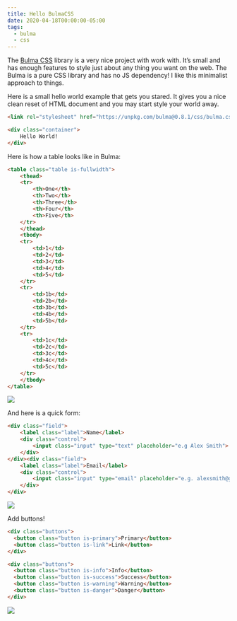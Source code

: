 ```yaml
---
title: Hello BulmaCSS
date: 2020-04-18T00:00:00-05:00
tags:
  - bulma
  - css
---
```



The [Bulma CSS](https://bulma.io/) library is a very nice project with work with. It’s small and has enough features to style just about any thing you want on the web. The Bulma is a pure CSS library and has no JS dependency! I like this minimalist approach to things.

Here is a small hello world example that gets you stared. It gives you a nice clean reset of HTML document and you may start style your world away.

```html
<link rel="stylesheet" href="https://unpkg.com/bulma@0.8.1/css/bulma.css">

<div class="container">
    Hello World!
</div>

```

Here is how a table looks like in Bulma:

```html
<table class="table is-fullwidth">
    <thead>
    <tr>
        <th>One</th>
        <th>Two</th>
        <th>Three</th>
        <th>Four</th>
        <th>Five</th>
    </tr>
    </thead>
    <tbody>
    <tr>
        <td>1</td>
        <td>2</td>
        <td>3</td>
        <td>4</td>
        <td>5</td>
    </tr>
    <tr>
        <td>1b</td>
        <td>2b</td>
        <td>3b</td>
        <td>4b</td>
        <td>5b</td>
    </tr>
    <tr>
        <td>1c</td>
        <td>2c</td>
        <td>3c</td>
        <td>4c</td>
        <td>5c</td>
    </tr>
    </tbody>
</table>
```

![](/assets/images/posts/2020/bulma1.png)

And here is a quick form:

```html
<div class="field">
    <label class="label">Name</label>
    <div class="control">
        <input class="input" type="text" placeholder="e.g Alex Smith">
    </div>
</div><div class="field">
    <label class="label">Email</label>
    <div class="control">
        <input class="input" type="email" placeholder="e.g. alexsmith@gmail.com">
    </div>
</div>
```

![](/assets/images/posts/2020/bulma2.png)

Add buttons!

```html
<div class="buttons">
  <button class="button is-primary">Primary</button>
  <button class="button is-link">Link</button>
</div>

<div class="buttons">
  <button class="button is-info">Info</button>
  <button class="button is-success">Success</button>
  <button class="button is-warning">Warning</button>
  <button class="button is-danger">Danger</button>
</div>
```

![](/assets/images/posts/2020/bulma3.png)
